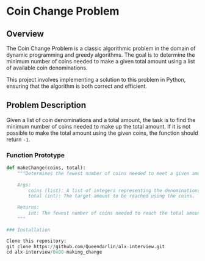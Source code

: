 # Coin Change Problem

## Overview

The Coin Change Problem is a classic algorithmic problem in the domain of dynamic programming and greedy algorithms. The goal is to determine the minimum number of coins needed to make a given total amount using a list of available coin denominations.

This project involves implementing a solution to this problem in Python, ensuring that the algorithm is both correct and efficient.

## Problem Description

Given a list of coin denominations and a total amount, the task is to find the minimum number of coins needed to make up the total amount. If it is not possible to make the total amount using the given coins, the function should return `-1`.

### Function Prototype

```python
def makeChange(coins, total):
    """Determines the fewest number of coins needed to meet a given amount total.
    
    Args:
        coins (list): A list of integers representing the denominations of the coins.
        total (int): The target amount to be reached using the coins.
    
    Returns:
        int: The fewest number of coins needed to reach the total amount, or -1 if it is not possible.
    """

### Installation

Clone this repository:
git clone https://github.com/Queendarlin/alx-interview.git
cd alx-interview/0x08-making_change
